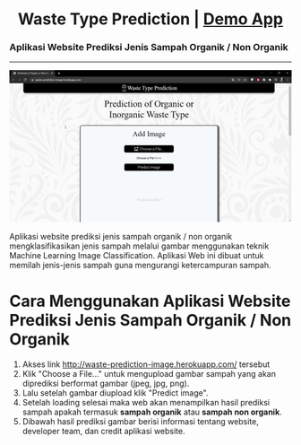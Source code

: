 <h1 align=center>Waste Type Prediction | <a href="https://waste-prediction-image.herokuapp.com//">Demo App</a></h1>

### Aplikasi Website Prediksi Jenis Sampah Organik / Non Organik

---

<p align="center">
  <img src="https://github.com/CSD-065-waste-predict/waste-predict/blob/main/Website%20Aplikasi/static/Web.gif?raw=true" alt="Project Preview image" title="Project Preview"/>
</p>


Aplikasi website prediksi jenis sampah organik / non organik mengklasifikasikan jenis sampah melalui gambar menggunakan teknik Machine Learning Image Classification. Aplikasi Web ini dibuat untuk memilah jenis-jenis sampah guna mengurangi ketercampuran sampah.

# Cara Menggunakan Aplikasi Website Prediksi Jenis Sampah Organik / Non Organik

1. Akses link http://waste-prediction-image.herokuapp.com/ tersebut
2. Klik "Choose a File..." untuk mengupload gambar sampah yang akan diprediksi berformat gambar (jpeg, jpg, png).
3. Lalu setelah gambar diupload klik "Predict image".
4. Setelah loading selesai maka web akan menampilkan hasil prediksi sampah apakah termasuk **sampah organik** atau **sampah non organik**.
5. Dibawah hasil prediksi gambar berisi informasi tentang website, developer team, dan credit aplikasi website.

